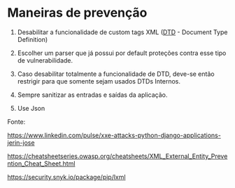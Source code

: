 
# Maneiras de prevenção

1) Desabilitar a funcionalidade de custom tags XML ([DTD](https://www.w3schools.com/xml/xml_dtd.asp) - Document Type Definition)

2) Escolher um parser que já possui por default proteções contra esse tipo de vulnerabilidade. 

3) Caso desabilitar totalmente a funcionalidade de DTD, deve-se então restrigir para que somente sejam usados DTDs Internos. 

4) Sempre sanitizar as entradas e saídas da aplicação. 

5) Use Json


Fonte:

https://www.linkedin.com/pulse/xxe-attacks-python-django-applications-jerin-jose


https://cheatsheetseries.owasp.org/cheatsheets/XML_External_Entity_Prevention_Cheat_Sheet.html


https://security.snyk.io/package/pip/lxml